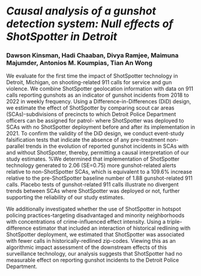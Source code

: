 # *Causal analysis of a gunshot detection system: Null effects of ShotSpotter in Detroit*
### Dawson Kinsman, Hadi Chaaban, Divya Ramjee, Maimuna Majumder, Antonios M. Koumpias, Tian An Wong

We evaluate for the first time the impact of ShotSpotter technology in Detroit, Michigan, on shooting-related 911 calls for service and gun violence. We combine ShotSpotter geolocation information with data on 911 calls reporting gunshots as an indicator of gunshot incidents from 2018 to 2022 in weekly frequency. Using a Difference-in-Differences (DiD) design, we estimate the effect of ShotSpotter by comparing scout car areas (SCAs)-subdivisions of precincts to which Detroit Police Department officers can be assigned for patrol- where ShotSpotter was deployed to SCAs with no ShotSpotter deployment before and after its implementation in 2021. 
To confirm the validity of the DiD design, we conduct event-study falsification tests that indicate the absence of any pre-treatment non-parallel trends in the evolution of reported gunshot incidents in SCAs with and without ShotSpotter, thereby, permitting a causal interpretation of our study estimates. %We determined that implementation of ShotSpotter technology generated to 2.06 (SE=0.75) more gunshot-related alerts relative to non-ShotSpotter SCAs, which is equivalent to a 109.6\% increase relative to the pre-ShotSpotter baseline number of 1.88 gunshot-related 911 calls. 
Placebo tests of gunshot-related 911 calls illustrate no divergent trends between SCAs where ShotSpotter was deployed or not, further supporting the reliability of our study estimates. 
  
  We additionally investigated whether the use of ShotSpotter in hotspot policing practices-targeting disadvantaged and minority neighborhoods with concentrations of crime-influenced effect intensity. Using a triple-difference estimator that included an interaction of historical redlining with ShotSpotter deployment, we estimated that ShotSpotter was associated with fewer  calls in historically-redlined zip-codes. Viewing this as an algorithmic impact assessment of the downstream effects of this surveillance technology, our analysis suggests that ShotSpotter had no measurable effect on reporting gunshot incidents to the Detroit Police Department.
